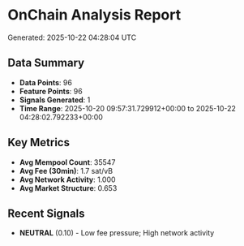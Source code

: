 # OnChain Analysis Report
Generated: 2025-10-22 04:28:04 UTC

## Data Summary
- **Data Points**: 96
- **Feature Points**: 96
- **Signals Generated**: 1
- **Time Range**: 2025-10-20 09:57:31.729912+00:00 to 2025-10-22 04:28:02.792233+00:00

## Key Metrics
- **Avg Mempool Count**: 35547
- **Avg Fee (30min)**: 1.7 sat/vB
- **Avg Network Activity**: 1.000
- **Avg Market Structure**: 0.653

## Recent Signals
- **NEUTRAL** (0.10) - Low fee pressure; High network activity
